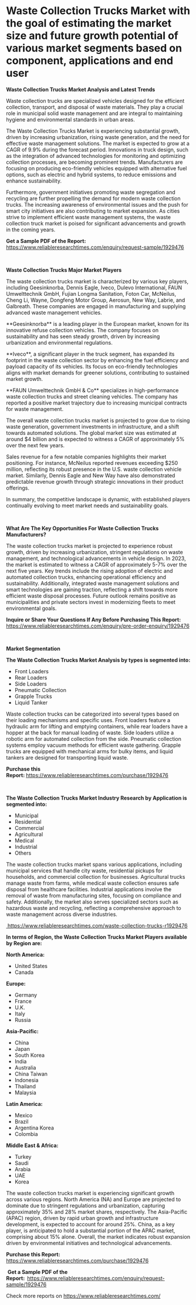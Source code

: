 <p><h1>Waste Collection Trucks Market with the goal of estimating the market size and future growth potential of various market segments based on component, applications and end user</h1></p><p><strong>Waste Collection Trucks Market Analysis and Latest Trends</strong></p>
<p><p>Waste collection trucks are specialized vehicles designed for the efficient collection, transport, and disposal of waste materials. They play a crucial role in municipal solid waste management and are integral to maintaining hygiene and environmental standards in urban areas.</p><p>The Waste Collection Trucks Market is experiencing substantial growth, driven by increasing urbanization, rising waste generation, and the need for effective waste management solutions. The market is expected to grow at a CAGR of 9.9% during the forecast period. Innovations in truck design, such as the integration of advanced technologies for monitoring and optimizing collection processes, are becoming prominent trends. Manufacturers are focusing on producing eco-friendly vehicles equipped with alternative fuel options, such as electric and hybrid systems, to reduce emissions and enhance sustainability.</p><p>Furthermore, government initiatives promoting waste segregation and recycling are further propelling the demand for modern waste collection trucks. The increasing awareness of environmental issues and the push for smart city initiatives are also contributing to market expansion. As cities strive to implement efficient waste management systems, the waste collection truck market is poised for significant advancements and growth in the coming years.</p></p>
<p><strong>Get a Sample PDF of the Report:&nbsp;</strong> <a href="https://www.reliableresearchtimes.com/enquiry/request-sample/1929476?utm_campaign=2006&utm_medium=2&utm_source=Github&utm_content=ia&utm_term=16012025&utm_id=waste-collection-trucks">https://www.reliableresearchtimes.com/enquiry/request-sample/1929476</a></p>
<p>&nbsp;</p>
<p><strong>Waste Collection Trucks Major Market Players</strong></p>
<p><p>The waste collection trucks market is characterized by various key players, including Geesinknorba, Dennis Eagle, Iveco, Dulevo International, FAUN Umwelttechnik GmbH, Fujian Longma Sanitation, Foton Car, McNeilus, Cheng Li, Wayne, Dongfeng Motor Group, Aerosun, New Way, Labrie, and Galbreath. These companies are engaged in manufacturing and supplying advanced waste management vehicles.</p><p>**Geesinknorba** is a leading player in the European market, known for its innovative refuse collection vehicles. The company focuses on sustainability and has seen steady growth, driven by increasing urbanization and environmental regulations. </p><p>**Iveco**, a significant player in the truck segment, has expanded its footprint in the waste collection sector by enhancing the fuel efficiency and payload capacity of its vehicles. Its focus on eco-friendly technologies aligns with market demands for greener solutions, contributing to sustained market growth.</p><p>**FAUN Umwelttechnik GmbH & Co** specializes in high-performance waste collection trucks and street cleaning vehicles. The company has reported a positive market trajectory due to increasing municipal contracts for waste management.</p><p>The overall waste collection trucks market is projected to grow due to rising waste generation, government investments in infrastructure, and a shift towards automated solutions. The global market size was estimated at around $4 billion and is expected to witness a CAGR of approximately 5% over the next few years.</p><p>Sales revenue for a few notable companies highlights their market positioning. For instance, McNeilus reported revenues exceeding $250 million, reflecting its robust presence in the U.S. waste collection vehicle market. Similarly, Dennis Eagle and New Way have also demonstrated predictable revenue growth through strategic innovations in their product offerings.</p><p>In summary, the competitive landscape is dynamic, with established players continually evolving to meet market needs and sustainability goals.</p></p>
<p>&nbsp;</p>
<p><strong>What Are The Key Opportunities For Waste Collection Trucks Manufacturers?</strong></p>
<p><p>The waste collection trucks market is projected to experience robust growth, driven by increasing urbanization, stringent regulations on waste management, and technological advancements in vehicle design. In 2023, the market is estimated to witness a CAGR of approximately 5-7% over the next five years. Key trends include the rising adoption of electric and automated collection trucks, enhancing operational efficiency and sustainability. Additionally, integrated waste management solutions and smart technologies are gaining traction, reflecting a shift towards more efficient waste disposal processes. Future outlook remains positive as municipalities and private sectors invest in modernizing fleets to meet environmental goals.</p></p>
<p><strong>Inquire or Share Your Questions If Any Before Purchasing This Report:</strong> <a href="https://www.reliableresearchtimes.com/enquiry/pre-order-enquiry/1929476?utm_campaign=2006&utm_medium=2&utm_source=Github&utm_content=ia&utm_term=16012025&utm_id=waste-collection-trucks">https://www.reliableresearchtimes.com/enquiry/pre-order-enquiry/1929476</a></p>
<p>&nbsp;</p>
<p><strong>Market Segmentation</strong></p>
<p><strong>The Waste Collection Trucks Market Analysis by types is segmented into:</strong></p>
<p><ul><li>Front Loaders</li><li>Rear Loaders</li><li>Side Loaders</li><li>Pneumatic Collection</li><li>Grapple Trucks</li><li>Liquid Tanker</li></ul></p>
<p><p>Waste collection trucks can be categorized into several types based on their loading mechanisms and specific uses. Front loaders feature a hydraulic arm for lifting and emptying containers, while rear loaders have a hopper at the back for manual loading of waste. Side loaders utilize a robotic arm for automated collection from the side. Pneumatic collection systems employ vacuum methods for efficient waste gathering. Grapple trucks are equipped with mechanical arms for bulky items, and liquid tankers are designed for transporting liquid waste.</p></p>
<p><strong>Purchase this Report:&nbsp;</strong><a href="https://www.reliableresearchtimes.com/purchase/1929476?utm_campaign=2006&utm_medium=2&utm_source=Github&utm_content=ia&utm_term=16012025&utm_id=waste-collection-trucks">https://www.reliableresearchtimes.com/purchase/1929476</a></p>
<p>&nbsp;</p>
<p><strong>The Waste Collection Trucks Market Industry Research by Application is segmented into:</strong></p>
<p><ul><li>Municipal</li><li>Residential</li><li>Commercial</li><li>Agricultural</li><li>Medical</li><li>Industrial</li><li>Others</li></ul></p>
<p><p>The waste collection trucks market spans various applications, including municipal services that handle city waste, residential pickups for households, and commercial collection for businesses. Agricultural trucks manage waste from farms, while medical waste collection ensures safe disposal from healthcare facilities. Industrial applications involve the removal of waste from manufacturing sites, focusing on compliance and safety. Additionally, the market also serves specialized sectors such as hazardous waste and recycling, reflecting a comprehensive approach to waste management across diverse industries.</p></p>
<p><a href="https://www.reliableresearchtimes.com/waste-collection-trucks-r1929476?utm_campaign=2006&utm_medium=2&utm_source=Github&utm_content=ia&utm_term=16012025&utm_id=waste-collection-trucks">&nbsp;https://www.reliableresearchtimes.com/waste-collection-trucks-r1929476</a></p>
<p><strong>In terms of Region, the Waste Collection Trucks Market Players available by Region are:</strong></p>
<p>
    <p> <strong> North America: </strong>
        <ul>
            <li>United States</li>
            <li>Canada</li>
        </ul>
        </p> 
    <p> <strong> Europe: </strong>
        <ul>
            <li>Germany</li>
            <li>France</li>
            <li>U.K.</li>
            <li>Italy</li>
            <li>Russia</li>
        </ul>
        </p> 
    <p> <strong> Asia-Pacific: </strong>
        <ul>
            <li>China</li>
            <li>Japan</li>
            <li>South Korea</li>
            <li>India</li>
            <li>Australia</li>
            <li>China Taiwan</li>
            <li>Indonesia</li>
            <li>Thailand</li>
            <li>Malaysia</li>
        </ul>
        </p> 
    <p> <strong> Latin America: </strong>
        <ul>
            <li>Mexico</li>
            <li>Brazil</li>
            <li>Argentina Korea</li>
            <li>Colombia</li>
        </ul>
        </p> 
    <p> <strong> Middle East & Africa: </strong>
        <ul>
            <li>Turkey</li>
            <li>Saudi</li>
            <li>Arabia</li>
            <li>UAE</li>
            <li>Korea</li>
        </ul>
    </p>
    </p>
<p><p>The waste collection trucks market is experiencing significant growth across various regions. North America (NA) and Europe are projected to dominate due to stringent regulations and urbanization, capturing approximately 35% and 28% market shares, respectively. The Asia-Pacific (APAC) region, driven by rapid urban growth and infrastructure development, is expected to account for around 25%. China, as a key player, is anticipated to hold a substantial portion of the APAC market, comprising about 15% alone. Overall, the market indicates robust expansion driven by environmental initiatives and technological advancements.</p></p>
<p><strong>Purchase this Report: </strong><a href="https://www.reliableresearchtimes.com/purchase/1929476?utm_campaign=2006&utm_medium=2&utm_source=Github&utm_content=ia&utm_term=16012025&utm_id=waste-collection-trucks">https://www.reliableresearchtimes.com/purchase/1929476</a></p>
<p>&nbsp;<strong>Get a Sample PDF of the Report:&nbsp;&nbsp;</strong><a href="https://www.reliableresearchtimes.com/enquiry/request-sample/1929476?utm_campaign=2006&utm_medium=2&utm_source=Github&utm_content=ia&utm_term=16012025&utm_id=waste-collection-trucks">https://www.reliableresearchtimes.com/enquiry/request-sample/1929476</a></p>
<p><strong></strong></p>
<p>Check more reports on <a href="https://www.reliableresearchtimes.com/?utm_campaign=2006&utm_medium=2&utm_source=Github&utm_content=ia&utm_term=16012025&utm_id=waste-collection-trucks">https://www.reliableresearchtimes.com/</a></p>